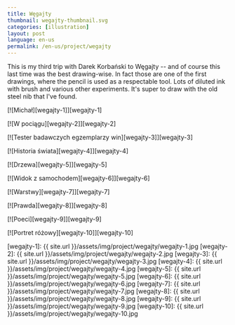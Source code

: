 ```yaml
---
title: Węgajty
thumbnail: wegajty-thumbnail.svg
categories: [illustration]
layout: post
language: en-us
permalink: /en-us/project/wegajty
---
```


This is my third trip with Darek Korbański to Węgajty -- and of course this last time was the best drawing-wise. In fact those are one of the first drawings, where the pencil is used as a respectable tool. Lots of diluted ink with brush and various other experiments. It's super to draw with the old steel nib that I've found.

[![Michał][wegajty-1]][wegajty-1]

[![W pociągu][wegajty-2]][wegajty-2]

[![Tester badawczych egzemplarzy win][wegajty-3]][wegajty-3]

[![Historia świata][wegajty-4]][wegajty-4]

[![Drzewa][wegajty-5]][wegajty-5]

[![Widok z samochodem][wegajty-6]][wegajty-6]

[![Warstwy][wegajty-7]][wegajty-7]

[![Prawda][wegajty-8]][wegajty-8]

[![Poeci][wegajty-9]][wegajty-9]

[![Portret różowy][wegajty-10]][wegajty-10]

[wegajty-1]: {{ site.url }}/assets/img/project/wegajty/wegajty-1.jpg
[wegajty-2]: {{ site.url }}/assets/img/project/wegajty/wegajty-2.jpg
[wegajty-3]: {{ site.url }}/assets/img/project/wegajty/wegajty-3.jpg
[wegajty-4]: {{ site.url }}/assets/img/project/wegajty/wegajty-4.jpg
[wegajty-5]: {{ site.url }}/assets/img/project/wegajty/wegajty-5.jpg
[wegajty-6]: {{ site.url }}/assets/img/project/wegajty/wegajty-6.jpg
[wegajty-7]: {{ site.url }}/assets/img/project/wegajty/wegajty-7.jpg
[wegajty-8]: {{ site.url }}/assets/img/project/wegajty/wegajty-8.jpg
[wegajty-9]: {{ site.url }}/assets/img/project/wegajty/wegajty-9.jpg
[wegajty-10]: {{ site.url }}/assets/img/project/wegajty/wegajty-10.jpg